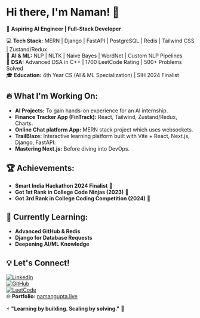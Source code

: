 # Hi there, I'm Naman! 👋

🚀 **Aspiring AI Engineer | Full-Stack Developer**  
 
💻 **Tech Stack:** MERN | Django | FastAPI | PostgreSQL | Redis | Tailwind CSS | Zustand/Redux  
🤖 **AI & ML:** NLP | NLTK | Naive Bayes | WordNet | Custom NLP Pipelines  
🧠 **DSA:** Advanced DSA in C++ | 1700 LeetCode Rating | 500+ Problems Solved  
🎓 **Education:** 4th Year CS (AI & ML Specialization) | SIH 2024 Finalist  

## 🔥 What I'm Working On:
- **AI Projects:** To gain hands-on experience for an AI internship.
- **Finance Tracker App (FinTrack):** React, Tailwind, Zustand/Redux, Charts.
- **Online Chat platform App:** MERN stack project which uses websockets.
- **TrailBlaze:** Interactive learning platform built with Vite + React, Next.js, Django, FastAPI.
- **Mastering Next.js:** Before diving into DevOps.

## 🏆 Achievements:
- **Smart India Hackathon 2024 Finalist** 🏅
- **Got 1st Rank in College Code Ninjas (2023)** 🥇
- **Got 3rd Rank in College Coding Competition (2024)** 🥉


## 📖 Currently Learning:
- **Advanced GitHub & Redis**
- **Django for Database Requests**
- **Deepening AI/ML Knowledge**

## 💡 Let's Connect!

[![LinkedIn](https://img.shields.io/badge/LinkedIn-Connect-blue?logo=linkedin)](https://www.linkedin.com/in/naman411/)  
[![GitHub](https://img.shields.io/badge/GitHub-Follow-black?logo=github)](https://github.com/namanxdev)  
[![LeetCode](https://img.shields.io/badge/LeetCode-Profile-orange?logo=leetcode)](https://leetcode.com/naman_411/)  
🌐 **Portfolio:** [namangupta.live](https://www.namangupta.live/)

⚡ **"Learning by building. Scaling by solving."** 🚀

